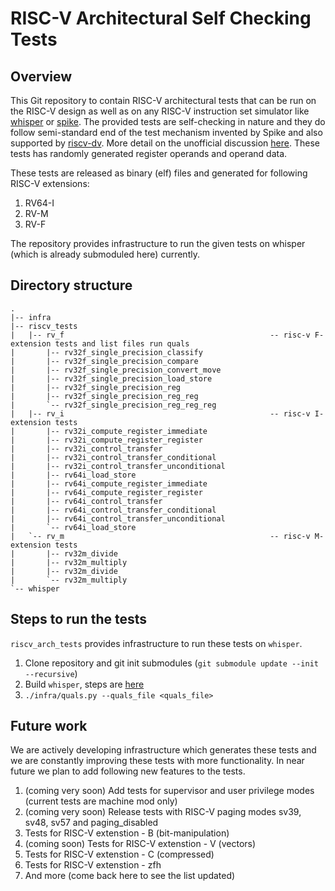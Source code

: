 
# RISC-V Architectural Self Checking Tests

## Overview

This Git repository to contain RISC-V architectural tests that can be run on the RISC-V design as well as on any RISC-V instruction set simulator like [whisper](https://github.com/tenstorrent/whisper) or [spike](https://github.com/riscv-software-src/riscv-isa-sim). The provided tests are self-checking in nature and they do follow semi-standard end of the test mechanism invented by Spike and also supported by [riscv-dv](https://github.com/google/riscv-dv). More detail on the unofficial discussion [here](https://github.com/riscv-software-src/riscv-isa-sim/issues/364#issuecomment-607657754). These tests has randomly generated register operands and operand data.

These tests are released as binary (elf) files and generated for following RISC-V extensions:
1. RV64-I
2. RV-M
3. RV-F

The repository provides infrastructure to run the given tests on whisper (which is already submoduled here) currently.

## Directory structure
```
.
|-- infra
|-- riscv_tests
|   |-- rv_f                                              -- risc-v F-extension tests and list files run quals
|       |-- rv32f_single_precision_classify
|       |-- rv32f_single_precision_compare
|       |-- rv32f_single_precision_convert_move
|       |-- rv32f_single_precision_load_store
|       |-- rv32f_single_precision_reg
|       |-- rv32f_single_precision_reg_reg
|       `-- rv32f_single_precision_reg_reg_reg
|   |-- rv_i                                              -- risc-v I-extension tests
|       |-- rv32i_compute_register_immediate
|       |-- rv32i_compute_register_register
|       |-- rv32i_control_transfer
|       |-- rv32i_control_transfer_conditional
|       |-- rv32i_control_transfer_unconditional
|       |-- rv64i_load_store
|       |-- rv64i_compute_register_immediate
|       |-- rv64i_compute_register_register
|       |-- rv64i_control_transfer
|       |-- rv64i_control_transfer_conditional
|       |-- rv64i_control_transfer_unconditional
|       `-- rv64i_load_store
|   `-- rv_m                                              -- risc-v M-extension tests
|       |-- rv32m_divide
|       |-- rv32m_multiply
|       |-- rv32m_divide
|       `-- rv32m_multiply
`-- whisper
```

## Steps to run the tests
`riscv_arch_tests` provides infrastructure to run these tests on `whisper`.

1. Clone repository and git init submodules (`git submodule update --init --recursive`)
2. Build `whisper`, steps are [here](https://github.com/tenstorrent/whisper#compiling-whisper)
3. `./infra/quals.py --quals_file <quals_file>`

## Future work
We are actively developing infrastructure which generates these tests and we are constantly improving these tests with more functionality. In near future we plan to add following new features to the tests.
1. (coming very soon) Add tests for supervisor and user privilege modes (current tests are machine mod only)
2. (coming very soon) Release tests with RISC-V paging modes sv39, sv48, sv57 and paging_disabled
3. Tests for RISC-V extenstion - B (bit-manipulation)
4. (coming soon) Tests for RISC-V extenstion - V (vectors)
5. Tests for RISC-V extenstion - C (compressed)
6. Tests for RISC-V extenstion - zfh
7. And more (come back here to see the list updated)